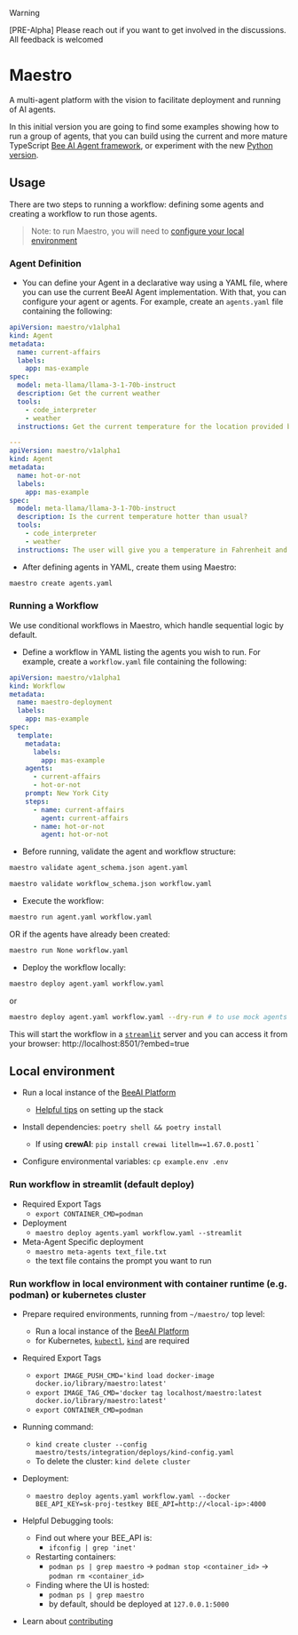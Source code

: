 > [!WARNING]
> [PRE-Alpha] Please reach out if you want to get involved in the discussions. All feedback is welcomed

# Maestro

A multi-agent platform with the vision to facilitate deployment and running of AI agents.

In this initial version you are going to find some examples showing how to run a group of agents, that you can build using the current and more mature TypeScript [Bee AI Agent framework](https://github.com/i-am-bee/bee-agent-framework), or experiment with the new [Python version](../framework/bee-py).

## Usage

There are two steps to running a workflow: defining some agents and creating a workflow to run those agents.

> Note: to run Maestro, you will need to [configure your local environment](#local-environment)

### Agent Definition

* You can define your Agent in a declarative way using a YAML file, where you can use the current BeeAI Agent implementation. With that, you can configure your agent or agents. For example, create an `agents.yaml` file containing the following:

```yaml
apiVersion: maestro/v1alpha1
kind: Agent
metadata:
  name: current-affairs
  labels:
    app: mas-example
spec:
  model: meta-llama/llama-3-1-70b-instruct
  description: Get the current weather
  tools:
    - code_interpreter
    - weather
  instructions: Get the current temperature for the location provided by the user. Return results in Fahrenheit.

---
apiVersion: maestro/v1alpha1
kind: Agent
metadata:
  name: hot-or-not
  labels:
    app: mas-example
spec:
  model: meta-llama/llama-3-1-70b-instruct
  description: Is the current temperature hotter than usual?
  tools:
    - code_interpreter
    - weather
  instructions: The user will give you a temperature in Fahrenheit and a location. Use the OpenMateo weather tool to find the average monthly temperature for the location. Answer if the temperature provided by the user is hotter or colder than the average found by the tool.
```

* After defining agents in YAML, create them using Maestro:

```bash
maestro create agents.yaml
```

### Running a Workflow

We use conditional workflows in Maestro, which handle sequential logic by default.

* Define a workflow in YAML listing the agents you wish to run. For example, create a `workflow.yaml` file containing the following:

```yaml
apiVersion: maestro/v1alpha1
kind: Workflow
metadata:
  name: maestro-deployment
  labels:
    app: mas-example
spec:
  template:
    metadata:
      labels:
        app: mas-example
    agents:
      - current-affairs
      - hot-or-not
    prompt: New York City
    steps:
      - name: current-affairs
        agent: current-affairs
      - name: hot-or-not
        agent: hot-or-not
```

* Before running, validate the agent and workflow structure:

```bash
maestro validate agent_schema.json agent.yaml
```

```bash
maestro validate workflow_schema.json workflow.yaml
```

* Execute the workflow:

```bash
maestro run agent.yaml workflow.yaml
```

OR if the agents have already been created:

```bash
maestro run None workflow.yaml
```

* Deploy the workflow locally:

```bash
maestro deploy agent.yaml workflow.yaml
```

or

```bash
maestro deploy agent.yaml workflow.yaml --dry-run # to use mock agents for quick testing
```

This will start the workflow in a [`streamlit`]() server and you can access it from your browser: http://localhost:8501/?embed=true

## Local environment

* Run a local instance of the [BeeAI Platform](https://github.com/i-am-bee/bee-stack)
  * [Helpful tips](./demos/README.md) on setting up the stack

* Install dependencies: `poetry shell && poetry install`

  * If using **crewAI**: `pip install crewai litellm==1.67.0.post1`
`

* Configure environmental variables: `cp example.env .env`

### Run workflow in streamlit (default deploy)

* Required Export Tags
  * `export CONTAINER_CMD=podman`
* Deployment
  * `maestro deploy agents.yaml workflow.yaml --streamlit`
* Meta-Agent Specific deployment
  * `maestro meta-agents text_file.txt`
  * the text file contains the prompt you want to run

### Run workflow in local environment with container runtime (e.g. podman) or kubernetes cluster

* Prepare required environments, running from `~/maestro/` top level:
  * Run a local instance of the [BeeAI Platform](https://github.com/i-am-bee/bee-stack)
  * for Kubernetes, [`kubectl`](https://kubernetes.io/docs/tasks/tools/install-kubectl-macos/), [`kind`](https://kind.sigs.k8s.io/) are required

* Required Export Tags
  * `export IMAGE_PUSH_CMD='kind load docker-image docker.io/library/maestro:latest'`
  * `export IMAGE_TAG_CMD='docker tag localhost/maestro:latest docker.io/library/maestro:latest'`
  * `export CONTAINER_CMD=podman`

* Running command:
  * `kind create cluster --config maestro/tests/integration/deploys/kind-config.yaml`
  * To delete the cluster: `kind delete cluster`

* Deployment:
  * `maestro deploy agents.yaml workflow.yaml --docker BEE_API_KEY=sk-proj-testkey BEE_API=http://<local-ip>:4000`

* Helpful Debugging tools:
  * Find out where your BEE_API is:
    * `ifconfig | grep 'inet'`
  * Restarting containers:
    * `podman ps | grep maestro` -> `podman stop <container_id>` -> `podman rm <container_id>`
  * Finding where the UI is hosted:
    * `podman ps | grep maestro`
    * by default, should be deployed at `127.0.0.1:5000`

* Learn about [contributing](./demos/CONTRIBUTING.md)
